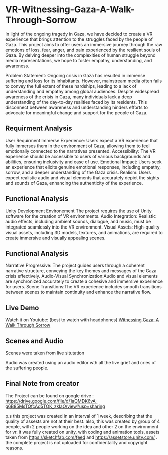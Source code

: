 # VR-Witnessing-Gaza-A-Walk-Through-Sorrow

In light of the ongoing tragedy in Gaza, we have decided to create a VR experience that brings attention to the struggles faced by the people of Gaza. This project aims to offer users an immersive journey through the raw emotions of loss, fear, anger, and pain experienced by the resilient souls of Gaza. By delving deeper into the complexities of human struggle beyond media representations, we hope to foster empathy, understanding, and awareness.

Problem Statement:
Ongoing crisis in Gaza has resulted in immense suffering and loss for its inhabitants. However, mainstream media often fails to convey the full extent of these hardships, leading to a lack of understanding and empathy among global audiences. Despite widespread awareness of the crisis in Gaza, many individuals lack a deep understanding of the day-to-day realities faced by its residents. 
This disconnect between awareness and understanding hinders efforts to advocate for meaningful change and support for the people of Gaza. 

Requirment Analysis
- 
User Requirment
Immerse Experience: Users expect a VR experience that fully immerses them in the environment of Gaza, allowing them to feel emotionally connected to the narratives presented.
Accessibility: The VR experience should be accessible to users of various backgrounds and abilities, ensuring inclusivity and ease of use.
Emotional Impact: Users seek an experience that elicits genuine emotional responses, including empathy, sorrow, and a deeper understanding of the Gaza crisis.
Realism: Users expect realistic audio and visual elements that accurately depict the sights and sounds of Gaza, enhancing the authenticity of the experience.

Functional Analysis
- 
Unity Development Environement
The project requires the use of Unity software for the creation of VR environments.
Audio Integration: Realistic audio effects, including ambient sounds, dialogue, and music, must be integrated seamlessly into the VR environment.
Visual Assets: High-quality visual assets, including 3D models, textures, and animations, are required to create immersive and visually appealing scenes.

Functional Analysis
- 
Narrative Progressive: The project guides users through a coherent narrative structure, conveying the key themes and messages of the Gaza crisis effectively.
Audio-Visual Synchronization:Audio and visual elements are synchronized accurately to create a cohesive and immersive experience for users.
Scene Transitions:The VR experience includes smooth transitions between scenes to maintain continuity and enhance the narrative flow.


Live Demo
- 
Watch it on Youtube: 
(best to watch with headphones)
[Witnessing Gaza: A Walk Through Sorrow](https://youtu.be/QVvyQhqZXJE?si=Ff0jJVA_8bTO55fg)

## Scenes and Audio
Scenes were taken from live situtation  

Audio was created using an audio editor wth all the live grief and cries of the suffering people.


## Final Note from creator
The Project can be found on google drive : https://drive.google.com/file/d/1aQMDK6vA-g6B85MsTQfcAd5TOK_zkIaO/view?usp=sharing

p.s
this project was created in an interval of 1 week, describing that the quality of assests are not at their best.
also, this was created by group of 4 people, with 2 people working on the idea and other 2 on the environment for vr.
it was fully created on unity, with coding and animation tools, assets taken from https://sketchfab.com/feed and https://assetstore.unity.com/ .
the complete project is not uploaded for confidentality and copyright reasons. 


